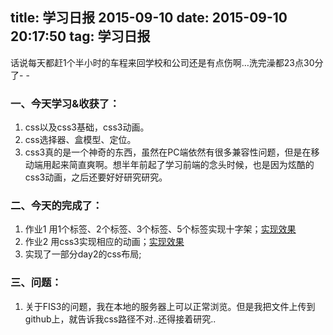 title: 学习日报 2015-09-10
date: 2015-09-10 20:17:50
tag: 学习日报
---
话说每天都赶1个半小时的车程来回学校和公司还是有点伤啊…洗完澡都23点30分了- -
<!--more-->
### 一、今天学习&收获了：
1. css以及css3基础，css3动画。
2. css选择器、盒模型、定位。
3. css3真的是一个神奇的东西，虽然在PC端依然有很多兼容性问题，但是在移动端用起来简直爽啊。想半年前起了学习前端的念头时候，也是因为炫酷的css3动画，之后还要好好研究研究。

### 二、今天的完成了：

1. 作业1 用1个标签、2个标签、3个标签、5个标签实现十字架；[实现效果](http://cky917.github.io/zbjstudy/day3/test1.html)
2. 作业2 用css3实现相应的动画；[实现效果](http://cky917.github.io/zbjstudy/day3/test2.html)
3. 实现了一部分day2的css布局;

### 三、问题：

1. 关于FIS3的问题，我在本地的服务器上可以正常浏览。但是我把文件上传到github上，就告诉我css路径不对..还得接着研究..